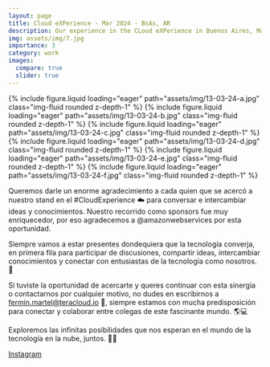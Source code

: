 ```yaml
---
layout: page
title: Cloud eXPerience - Mar 2024 - BsAs, AR
description: Our experience in the CLoud eXPerience in Buenos Aires, March 13th 2024
img: assets/img/7.jpg
importance: 3
category: work
images:
  compare: true
  slider: true
---
```


<swiper-container keyboard="true" navigation="true" pagination="true" pagination-clickable="true" pagination-dynamic-bullets="true" rewind="true">
  <swiper-slide>{% include figure.liquid loading="eager" path="assets/img/13-03-24-a.jpg" class="img-fluid rounded z-depth-1" %}</swiper-slide>
  <swiper-slide>{% include figure.liquid loading="eager" path="assets/img/13-03-24-b.jpg" class="img-fluid rounded z-depth-1" %}</swiper-slide>
  <swiper-slide>{% include figure.liquid loading="eager" path="assets/img/13-03-24-c.jpg" class="img-fluid rounded z-depth-1" %}</swiper-slide>
  <swiper-slide>{% include figure.liquid loading="eager" path="assets/img/13-03-24-d.jpg" class="img-fluid rounded z-depth-1" %}</swiper-slide>
  <swiper-slide>{% include figure.liquid loading="eager" path="assets/img/13-03-24-e.jpg" class="img-fluid rounded z-depth-1" %}</swiper-slide>
  <swiper-slide>{% include figure.liquid loading="eager" path="assets/img/13-03-24-f.jpg" class="img-fluid rounded z-depth-1" %}</swiper-slide>
</swiper-container>




Queremos darle un enorme agradecimiento a cada quien que se acercó a nuestro stand en el #CloudExperience ☁️ para conversar e intercambiar ideas y conocimientos. Nuestro recorrido como sponsors fue muy enriquecedor, por eso agradecemos a @amazonwebservices por esta oportunidad.

Siempre vamos a estar presentes dondequiera que la tecnología converja, en primera fila para participar de discusiones, compartir ideas, intercambiar conocimientos y conectar con entusiastas de la tecnología como nosotros. 🙌

Si tuviste la oportunidad de acercarte y queres continuar con esta sinergia o contactarnos por cualquier motivo, no dudes en escribirnos a fermin.martel@teracloud.io 📩, siempre estamos con mucha predisposición para conectar y colaborar entre colegas de este fascinante mundo. 🌎💻

Exploremos las infinitas posibilidades que nos esperan en el mundo de la tecnología en la nube, juntos. 🤝🚀


[Instagram](https://www.instagram.com/p/C4GmoaGuRCi/)

